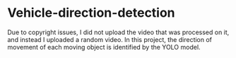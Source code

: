 # Vehicle-direction-detection
Due to copyright issues, I did not upload the video that was processed on it, and instead I uploaded a random video.
In this project, the direction of movement of each moving object is identified by the YOLO model.
